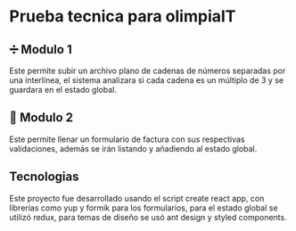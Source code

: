 # Prueba tecnica para olimpiaIT

## ➗ Modulo 1

Este permite subir un archivo plano de cadenas de números separadas por una interlínea, el sistema analizara si cada cadena es un múltiplo de 3 y se guardara en el estado global.

## 🧾 Modulo 2

Este permite llenar un formulario de factura con sus respectivas validaciones, además se irán listando y añadiendo al estado global.

## Tecnologias

Este proyecto fue desarrollado usando el script create react app, con librerías como yup y formik para los formularios, para el estado global se utilizó redux, para temas de diseño se usó ant design y styled components.